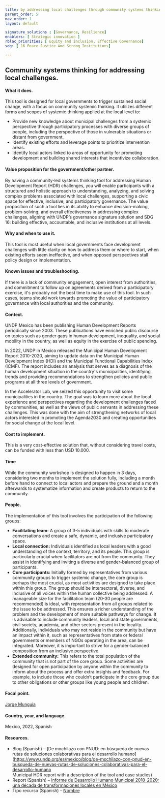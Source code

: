 ```yaml
---
title: by addressing local challenges through community systems thinking
parent_order: 5
nav_order: 1
layout: default

signature_solutions : [Governance, Resilience]
enablers: [ Strategic innovation ]
rblac_priorities: [ Equity and inclusion, Effective Governance]
sdg: [ 16 Peace Justice And Strong Institutions]

---
```

## Community systems thinking for addressing local challenges.

#### What it does. 
This tool is designed for local governments to trigger sustained social change, with a focus on community systemic thinking. It utilizes different forms and scopes of systemic thinking applied at the local level to:
- Provide new knowledge about municipal challenges from a systemic perspective through participatory processes with diverse groups of people, including the perspective of those in vulnerable situations or distant from government.  
- Identify existing efforts and leverage points to prioritize intervention areas.  
- Identify local actors linked to areas of opportunity for promoting development and building shared interests that incentivize collaboration.

#### Value proposition for the government/other partner.
By having a community-led systems thinking tool for addressing Human Development Report (HDR) challenges, you will enable participants with a structured and holistic approach to understanding, analyzing, and solving complex problems associated with local challenges, supporting a civic space for effective, inclusive, and participatory governance. The value proposition of such a tool lies in its ability to enhance decision-making, problem-solving, and overall effectiveness in addressing complex challenges, aligning with UNDP’s governance signature solution and SDG 16: building effective, accountable, and inclusive institutions at all levels.

#### Why and when to use it. 
This tool is most useful when local governments face development challenges with little clarity on how to address them or where to start, when existing efforts seem ineffective, and when opposed perspectives stall policy design or implementation.   

#### Known issues and troubleshooting. 
If there is a lack of community engagement, open interest from authorities, and commitment to follow up on agreements derived from a participatory exercise, it's probably not the best time to make use of this tool. In such cases, teams should work towards promoting the value of participatory governance with local authorities and the community. 

#### Context. 
UNDP Mexico has been publishing Human Development Reports periodically since 2003. These publications have enriched public discourse on topics such as gender gaps in human development, inequality, and social mobility in the country, as well as equity in the exercise of public spending.

In 2022, UNDP in Mexico released the Municipal Human Development Report 2010-2020, aiming to update data on the Municipal Human Development Index (HDI) and the Municipal Functional Capabilities Index (ICMF). The report includes an analysis that serves as a diagnosis of the human development situation in the country's municipalities, identifying trends and providing recommendations to strengthen policies and public programs at all three levels of government.

In the Accelerator Lab, we seized this opportunity to visit some municipalities in the country. The goal was to learn more about the local experience and perspectives regarding the development challenges faced by communities, as well as the views of public servants in addressing these challenges. This was done with the aim of strengthening networks of local actors interested in promoting the Agenda2030 and creating opportunities for social change at the local level.

#### Cost to implement. 
This is a very cost-effective solution that, without considering travel costs, can be funded with less than USD 10.000.

#### Time
While the community workshop is designed to happen in 3 days, considering two months to implement the solution fully, including a month before hand to connect to local actors and prepare the ground and a month afterwards to systematize information and create products to return to the community. 

#### People. 
The implementation of this tool involves the participation of the following groups:
- **Facilitating team:** A group of 3-5 individuals with skills to moderate conversations and create a safe, dynamic, and inclusive participatory space.
- **Local connection:** Individuals identified as local leaders with a good understanding of the context, territory, and its people. This group is particularly crucial when facilitators are not from the community. They assist in identifying and inviting a diverse and gender-balanced group of participants.
- **Core participants:** Initially formed by representatives from various community groups to trigger systemic change, the core group is perhaps the most crucial, as most activities are designed to take place within this group. The group should be intersectoral, diverse, and inclusive of all voices within the human collective being addressed. A manageable size for the facilitation team (20-30 people are recommended) is ideal, with representation from all groups related to the issue to be addressed. This ensures a richer understanding of the problem and the development of more suitable pathways for change. It is advisable to include community leaders, local and state governments, civil society, academia, and other sectors present in the locality. Additionally, individuals who may not reside in the community but have an impact within it, such as representatives from state or federal governments or members of NGOs operating in the area, can be integrated. Moreover, it is important to strive for a gender-balanced composition from an inclusive perspective.
- **Extended community:** This refers to the total population of the community that is not part of the core group. Some activities are designed for open participation by anyone within the community to inform about the process and offer extra insights and feedback. For example, to include those who couldn’t participate in the core group due to other obligations or other groups like young people and children.

#### Focal point. 
[Jorge Munguia](https://undp-accelerator-labs.github.io/Innovation-Toolkit-for-UNDP-Signature-Solutions/contributors/Jorge%20Munguia.html)

#### Country, year, and language. 
Mexico, 2022, Spanish

#### Resources. 
- Blog (Spanish) – [De mochilazo con PNUD: en búsqueda de nuevas rutas de soluciones colaborativas para el desarrollo humano](https://www.undp.org/es/mexico/blog/de-mochilazo-con-pnud-en-busqueda-de-nuevas-rutas-de-soluciones-colaborativas-para-el-desarrollo-humano  
Municipal HDR report with a description of the tool and case studies)
- Report (Spanish) – [Informe de Desarrollo Humano Municipal 2010-2020: una década de transformaciones locales en México](https://www.undp.org/es/mexico/publicaciones/informe-de-desarrollo-humano-municipal-2010-2020-una-decada-de-transformaciones-locales-en-mexico-0) 
- Tipo recurso (Spanish) – [Nombre](https://undp.sharepoint.com/:w:/s/DemochilazoconPNUD/ETJy2KiOBUREoNyFxiU9nJcBixDyoR7uNV1ELnBsUApDFA?email=accelerator.labs%40undp.org&e=trCpkJ)
